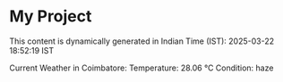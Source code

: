 # My Project

This content is dynamically generated in Indian Time (IST): 2025-03-22 18:52:19 IST


Current Weather in Coimbatore:
Temperature: 28.06 °C
Condition: haze
